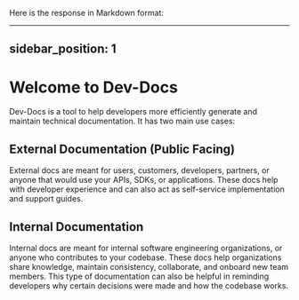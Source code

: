
  
  Here is the response in Markdown format:

---
sidebar_position: 1
---

# Welcome to Dev-Docs

Dev-Docs is a tool to help developers more efficiently generate and maintain technical documentation. It has two main use cases:

## External Documentation (Public Facing)

External docs are meant for users, customers, developers, partners, or anyone that would use your APIs, SDKs, or applications. These docs help with developer experience and can also act as self-service implementation and support guides.

## Internal Documentation

Internal docs are meant for internal software engineering organizations, or anyone who contributes to your codebase. These docs help organizations share knowledge, maintain consistency, collaborate, and onboard new team members. This type of documentation can also be helpful in reminding developers why certain decisions were made and how the codebase works.

<Parser />
  
  